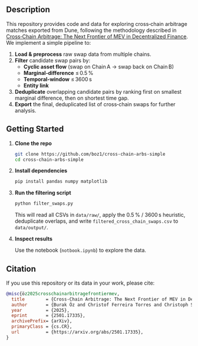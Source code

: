 ## Description

This repository provides code and data for exploring cross‑chain arbitrage matches exported from Dune, following the methodology described in [Cross‑Chain Arbitrage: The Next Frontier of MEV in Decentralized Finance](https://arxiv.org/abs/2501.17335). We implement a simple pipeline to:

1. **Load & preprocess** raw swap data from multiple chains.
2. **Filter** candidate swap pairs by:
   - **Cyclic asset flow** (swap on Chain A → swap back on Chain B)
   - **Marginal‑difference** ≤ 0.5 %
   - **Temporal‑window** ≤ 3600 s
   - **Entity link**
3. **Deduplicate** overlapping candidate pairs by ranking first on smallest marginal difference, then on shortest time gap.
4. **Export** the final, deduplicated list of cross‑chain swaps for further analysis.

## Getting Started

1. **Clone the repo**

   ```bash
   git clone https://github.com/boz1/cross-chain-arbs-simple
   cd cross-chain-arbs-simple
   ```

2. **Install dependencies**

   ```bash
   pip install pandas numpy matplotlib
   ```

3. **Run the filtering script**
   ```bash
   python filter_swaps.py
   ```
   This will read all CSVs in `data/raw/`, apply the 0.5 % / 3600 s heuristic, deduplicate overlaps, and write `filtered_cross_chain_swaps.csv` to `data/output/`.
4. **Inspect results**
   
   Use the notebook (`notbook.ipynb`) to explore the data.

## Citation

If you use this repository or its data in your work, please cite:

```bibtex
@misc{öz2025crosschainarbitragefrontiermev,
  title        = {Cross-Chain Arbitrage: The Next Frontier of MEV in Decentralized Finance},
  author       = {Burak Öz and Christof Ferreira Torres and Christoph Schlegel and Bruno Mazorra and Jonas Gebele and Filip Rezabek and Florian Matthes},
  year         = {2025},
  eprint       = {2501.17335},
  archivePrefix= {arXiv},
  primaryClass = {cs.CR},
  url          = {https://arxiv.org/abs/2501.17335},
}
```
